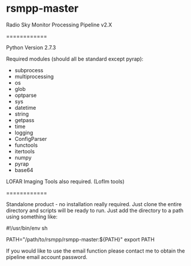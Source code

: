 rsmpp-master
============

Radio Sky Monitor Processing Pipeline v2.X

============

Python Version 2.7.3

Required modules (should all be standard except pyrap):

* subprocess
* multiprocessing
* os
* glob
* optparse
* sys
* datetime
* string
* getpass
* time
* logging
* ConfigParser
* functools
* itertools
* numpy
* pyrap
* base64

LOFAR Imaging Tools also required. (LofIm tools)

============

Standalone product - no installation really required. Just clone the entire directory and scripts will be ready to run. Just add the directory to a path using something like:

\#!/usr/bin/env sh

PATH="/path/to/rsmpp/rsmpp-master:${PATH}"
export PATH

If you would like to use the email function please contact me to obtain the pipeline email account password.
